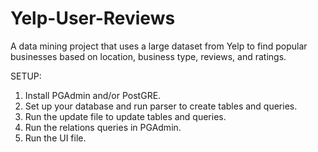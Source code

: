 # Yelp-User-Reviews
A data mining project that uses a large dataset from Yelp to find popular businesses based on location, business type, reviews, and ratings.

SETUP:

1. Install PGAdmin and/or PostGRE.
2. Set up your database and run parser to create tables and queries.
3. Run the update file to update tables and queries.
4. Run the relations queries in PGAdmin.
5. Run the UI file.
